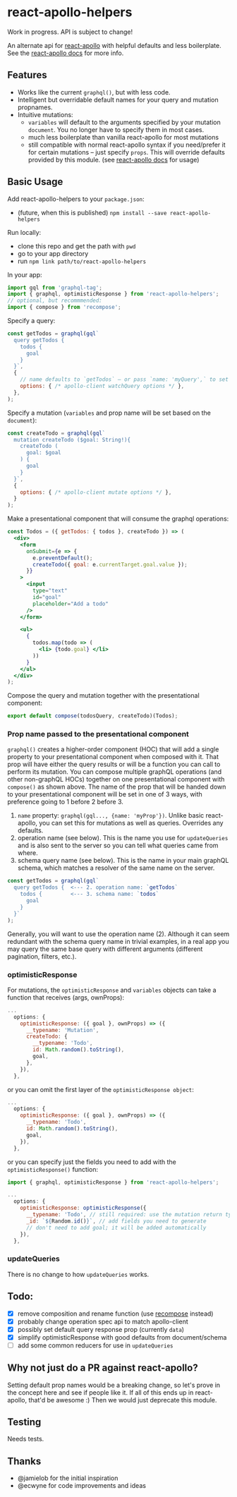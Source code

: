 # react-apollo-helpers

Work in progress. API is subject to change!

An alternate api for [react-apollo](https://github.com/apollostack/react-apollo) with helpful defaults and less boilerplate. See the [react-apollo docs](http://dev.apollodata.com/react/) for more info.

## Features

* Works like the current `graphql()`, but with less code.
* Intelligent but overridable default names for your query and mutation propnames.
* Intuitive mutations:
  - `variables` will default to the arguments specified by your mutation `document`. You no longer have to specify them in most cases.
  - much less boilerplate than vanilla react-apollo for most mutations
  - still compatible with normal react-apollo syntax if you need/prefer it for certain mutations – just specify `props`. This will override defaults provided by this module. (see [react-apollo docs](http://dev.apollodata.com/react/) for usage)

## Basic Usage

Add react-apollo-helpers to your `package.json`:

* (future, when this is published) `npm install --save react-apollo-helpers`

Run locally: 

* clone this repo and get the path with `pwd`
* go to your app directory
* run `npm link path/to/react-apollo-helpers`

In your app:

```js
import gql from 'graphql-tag';
import { graphql, optimisticResponse } from 'react-apollo-helpers';
// optional, but recommmended:
import { compose } from 'recompose';
```

Specify a query:

```js
const getTodos = graphql(gql`
  query getTodos {
    todos {
      goal
    }
  }`,
  {
    // name defaults to `getTodos` – or pass `name: 'myQuery',` to set manually
    options: { /* apollo-client watchQuery options */ },
  },
);
```

Specify a mutation (`variables` and prop name will be set based on the `document`):

```js
const createTodo = graphql(gql`
  mutation createTodo ($goal: String!){
    createTodo (
      goal: $goal
    ) {
      goal
    }
  }`,
  {
    options: { /* apollo-client mutate options */ },
  }
);
```

Make a presentational component that will consume the graphql operations:

```jsx
const Todos = ({ getTodos: { todos }, createTodo }) => (
  <div>
    <form
      onSubmit={e => {
        e.preventDefault();
        createTodo({ goal: e.currentTarget.goal.value });
      }}
    >
      <input
        type="text"
        id="goal"
        placeholder="Add a todo"
      />
    </form>

    <ul>
      {
        todos.map(todo => (
          <li> {todo.goal} </li>
        ))
      }
    </ul>
  </div>
);
```

Compose the query and mutation together with the presentational component:

```js
export default compose(todosQuery, createTodo)(Todos);
```

### Prop name passed to the presentational component

`graphql()` creates a higher-order component (HOC) that will add a single property to your presentational component when composed with it. That prop will have either the query results or will be a function you can call to perform its mutation. You can compose multiple graphQL operations (and other non-graphQL HOCs) together on one presentational component with `compose()` as shown above. The name of the prop that will be handed down to your presentational component will be set in one of 3 ways, with preference going to 1 before 2 before 3. 

1. `name` property: `graphql(gql..., {name: 'myProp'})`. Unlike basic react-apollo, you can set this for mutations as well as queries. Overrides any defaults.
2. operation name (see below). This is the name you use for `updateQueries` and is also sent to the server so you can tell what queries came from where.
3. schema query name (see below). This is the name in your main graphQL schema, which matches a resolver of the same name on the server.

```js
const getTodos = graphql(gql`
  query getTodos {  <--- 2. operation name: `getTodos`
    todos {         <--- 3. schema name: `todos`
      goal
    }
  }`
);
```

Generally, you will want to use the operation name (2). Although it can seem redundant with the schema query name in trivial examples, in a real app you may query the same base query with different arguments (different pagination, filters, etc.).

### optimisticResponse

For mutations, the `optimisticResponse` and `variables` objects can take a function that receives (args, ownProps):

```js
...
  options: {
    optimisticResponse: ({ goal }, ownProps) => ({
      __typename: 'Mutation',
      createTodo: {
        __typename: 'Todo',
        id: Math.random().toString(),
        goal,
      },
    }),
  },
```

or you can omit the first layer of the `optimisticResponse object`:

```js
...
  options: {
    optimisticResponse: ({ goal }, ownProps) => ({
      __typename: 'Todo',
      id: Math.random().toString(),
      goal,
    }),
  },
```

or you can specify just the fields you need to add with the `optimisticResponse()` function:

```js
import { graphql, optimisticResponse } from 'react-apollo-helpers';

...
  options: {
    optimisticResponse: optimisticResponse({
      __typename: 'Todo', // still required: use the mutation return type 
      _id: `${Random.id()}`, // add fields you need to generate
      // don't need to add goal; it will be added automatically
    }),
  },
```

### updateQueries

There is no change to how `updateQueries` works.

## Todo:

- [x] remove composition and rename function (use [recompose](https://github.com/acdlite/recompose) instead)
- [x] probably change operation spec api to match apollo-client
- [x] possibly set default query response prop (currently `data`)
- [x] simplify optimisticResponse with good defaults from document/schema
- [ ] add some common reducers for use in `updateQueries`

## Why not just do a PR against react-apollo?

Setting default prop names would be a breaking change, so let's prove in the concept here and see if people like it. If all of this ends up in react-apollo, that'd be awesome :) Then we would just deprecate this module.

## Testing

Needs tests.

## Thanks

* @jamielob for the initial inspiration
* @ecwyne for code improvements and ideas


